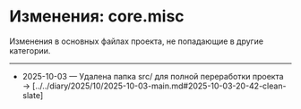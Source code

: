 # Изменения: core.misc

Изменения в основных файлах проекта, не попадающие в другие категории.

---

- 2025-10-03 — Удалена папка src/ для полной переработки проекта → [../../diary/2025/10/2025-10-03-main.md#2025-10-03-20-42-clean-slate]


